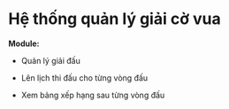 # Hệ thống quản lý giải cờ vua
**Module:**

+ Quản lý giải đấu

+ Lên lịch thi đấu cho từng vòng đấu

+ Xem bảng xếp hạng sau từng vòng đấu